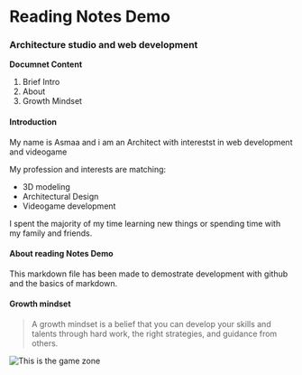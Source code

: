# Reading Notes Demo

### Architecture studio and web development

**Documnet Content**

1. Brief Intro
2. About
3. Growth Mindset

#### Introduction
My name is Asmaa and i am an Architect with interestst in web development and videogame

My profession and interests are matching:

- 3D modeling 
- Architectural Design 
- Videogame development

I spent the majority of my time learning new things or spending time with my family and friends.

#### About reading Notes Demo
This markdown file has been made to demostrate development with github and the basics of markdown.

#### Growth mindset
> A growth mindset is a belief that you can develop your skills and talents through hard work, the right strategies, and guidance from others.

![This is the game zone](https://i.etsystatic.com/18154652/r/il/0b1f66/1703344718/il_fullxfull.1703344718_9z17.jpg)
